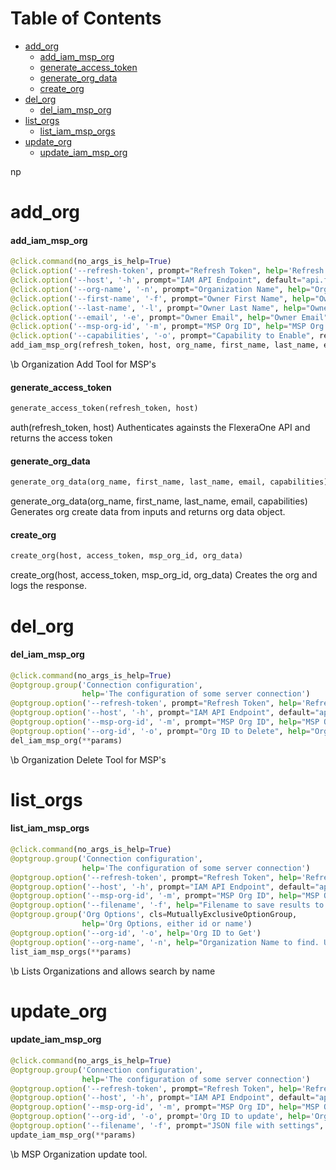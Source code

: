 # Table of Contents

* [add\_org](#add_org)
  * [add\_iam\_msp\_org](#add_org.add_iam_msp_org)
  * [generate\_access\_token](#add_org.generate_access_token)
  * [generate\_org\_data](#add_org.generate_org_data)
  * [create\_org](#add_org.create_org)
* [del\_org](#del_org)
  * [del\_iam\_msp\_org](#del_org.del_iam_msp_org)
* [list\_orgs](#list_orgs)
  * [list\_iam\_msp\_orgs](#list_orgs.list_iam_msp_orgs)
* [update\_org](#update_org)
  * [update\_iam\_msp\_org](#update_org.update_iam_msp_org)

np</a>

# add\_org

<a name="add_org.add_iam_msp_org"></a>

#### add\_iam\_msp\_org

```python
@click.command(no_args_is_help=True)
@click.option('--refresh-token', prompt="Refresh Token", help='Refresh Token from FlexeraOne', required=True)
@click.option('--host', '-h', prompt="IAM API Endpoint", default="api.flexeratest.com", show_default=True)
@click.option('--org-name', '-n', prompt="Organization Name", help="Organization Name", required=True)
@click.option('--first-name', '-f', prompt="Owner First Name", help="Owner First Name", required=True)
@click.option('--last-name', '-l', prompt="Owner Last Name", help="Owner Last Name", required=True)
@click.option('--email', '-e', prompt="Owner Email", help="Owner Email", required=True)
@click.option('--msp-org-id', '-m', prompt="MSP Org ID", help="MSP Org ID", required=True)
@click.option('--capabilities', '-o', prompt="Capability to Enable", required=True, multiple=True, type=click.Choice(flexera_capabilities))
add_iam_msp_org(refresh_token, host, org_name, first_name, last_name, email, msp_org_id, capabilities)
```

\b
Organization Add Tool for MSP's

<a name="add_org.generate_access_token"></a>

#### generate\_access\_token

```python
generate_access_token(refresh_token, host)
```

auth(refresh_token, host)
Authenticates againsts the FlexeraOne API and returns the access token

<a name="add_org.generate_org_data"></a>

#### generate\_org\_data

```python
generate_org_data(org_name, first_name, last_name, email, capabilities)
```

generate_org_data(org_name, first_name, last_name, email, capabilities)
Generates org create data from inputs and returns org data object.

<a name="add_org.create_org"></a>

#### create\_org

```python
create_org(host, access_token, msp_org_id, org_data)
```

create_org(host, access_token, msp_org_id, org_data)
Creates the org and logs the response.

<a name="del_org"></a>

# del\_org

<a name="del_org.del_iam_msp_org"></a>

#### del\_iam\_msp\_org

```python
@click.command(no_args_is_help=True)
@optgroup.group('Connection configuration',
                help='The configuration of some server connection')
@optgroup.option('--refresh-token', prompt="Refresh Token", help='Refresh Token from FlexeraOne', required=True)
@optgroup.option('--host', '-h', prompt="IAM API Endpoint", default="api.flexeratest.com", show_default=True)
@optgroup.option('--msp-org-id', '-m', prompt="MSP Org ID", help="MSP Org ID", required=True)
@optgroup.option('--org-id', '-o', prompt="Org ID to Delete", help="Org ID to Delete", required=True)
del_iam_msp_org(**params)
```

\b
Organization Delete Tool for MSP's

<a name="list_orgs"></a>

# list\_orgs

<a name="list_orgs.list_iam_msp_orgs"></a>

#### list\_iam\_msp\_orgs

```python
@click.command(no_args_is_help=True)
@optgroup.group('Connection configuration',
                help='The configuration of some server connection')
@optgroup.option('--refresh-token', prompt="Refresh Token", help='Refresh Token from FlexeraOne', required=True)
@optgroup.option('--host', '-h', prompt="IAM API Endpoint", default="api.flexeratest.com", show_default=True)
@optgroup.option('--msp-org-id', '-m', prompt="MSP Org ID", help="MSP Org ID", required=True)
@optgroup.option('--filename', '-f', help="Filename to save results to.")
@optgroup.group('Org Options', cls=MutuallyExclusiveOptionGroup,
                help='Org Options, either id or name')
@optgroup.option('--org-id', '-o', help='Org ID to Get')
@optgroup.option('--org-name', '-n', help="Organization Name to find. Using the name will only print close orgs")
list_iam_msp_orgs(**params)
```

\b
Lists Organizations and allows search by name

<a name="update_org"></a>

# update\_org

<a name="update_org.update_iam_msp_org"></a>

#### update\_iam\_msp\_org

```python
@click.command(no_args_is_help=True)
@optgroup.group('Connection configuration',
                help='The configuration of some server connection')
@optgroup.option('--refresh-token', prompt="Refresh Token", help='Refresh Token from FlexeraOne', required=True)
@optgroup.option('--host', '-h', prompt="IAM API Endpoint", default="api.flexeratest.com", show_default=True)
@optgroup.option('--msp-org-id', '-m', prompt="MSP Org ID", help="MSP Org ID", required=True)
@optgroup.option('--org-id', '-o', prompt='Org ID to update', help='Org ID to update', required=True)
@optgroup.option('--filename', '-f', prompt="JSON file with settings", help="JSON file with settings", required=True)
update_iam_msp_org(**params)
```

\b
MSP Organization update tool.
